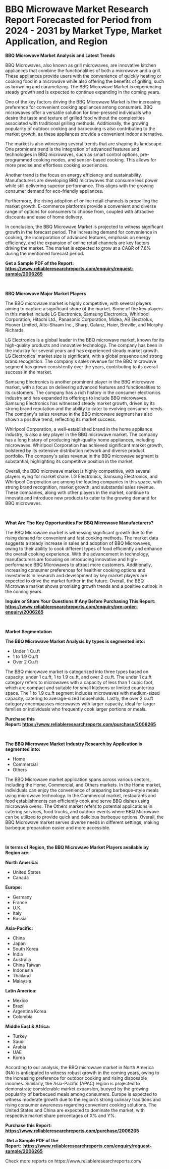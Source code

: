 <p><h1>BBQ Microwave Market Research Report Forecasted for Period from 2024 -  2031 by Market Type, Market Application, and Region</h1></p><p><strong>BBQ Microwave Market Analysis and Latest Trends</strong></p>
<p><p>BBQ Microwaves, also known as grill microwaves, are innovative kitchen appliances that combine the functionalities of both a microwave and a grill. These appliances provide users with the convenience of quickly heating or cooking food in a microwave while also offering the benefits of grilling, such as browning and caramelizing. The BBQ Microwave Market is experiencing steady growth and is expected to continue expanding in the coming years.</p><p>One of the key factors driving the BBQ Microwave Market is the increasing preference for convenient cooking appliances among consumers. BBQ microwaves offer a versatile solution for time-pressed individuals who desire the taste and texture of grilled food without the complexities associated with traditional grilling methods. Additionally, the growing popularity of outdoor cooking and barbecuing is also contributing to the market growth, as these appliances provide a convenient indoor alternative.</p><p>The market is also witnessing several trends that are shaping its landscape. One prominent trend is the integration of advanced features and technologies in BBQ microwaves, such as smart control options, pre-programmed cooking modes, and sensor-based cooking. This allows for more precise and effortless cooking experiences.</p><p>Another trend is the focus on energy efficiency and sustainability. Manufacturers are developing BBQ microwaves that consume less power while still delivering superior performance. This aligns with the growing consumer demand for eco-friendly appliances.</p><p>Furthermore, the rising adoption of online retail channels is propelling the market growth. E-commerce platforms provide a convenient and diverse range of options for consumers to choose from, coupled with attractive discounts and ease of home delivery.</p><p>In conclusion, the BBQ Microwave Market is projected to witness significant growth in the forecast period. The increasing demand for convenience in cooking, the incorporation of advanced features, emphasis on energy efficiency, and the expansion of online retail channels are key factors driving the market. The market is expected to grow at a CAGR of 7.6% during the mentioned forecast period.</p></p>
<p><strong>Get a Sample PDF of the Report:&nbsp; <a href="https://www.reliableresearchreports.com/enquiry/request-sample/2006265">https://www.reliableresearchreports.com/enquiry/request-sample/2006265</a></strong></p>
<p>&nbsp;</p>
<p><strong>BBQ Microwave Major Market Players</strong></p>
<p><p>The BBQ microwave market is highly competitive, with several players aiming to capture a significant share of the market. Some of the key players in this market include LG Electronics, Samsung Electronics, Whirlpool Corporation, Hitachi Ltd., Panasonic Corporation, Midea, AB Electrolux, Hoover Limited, Alto-Shaam Inc., Sharp, Galanz, Haier, Breville, and Morphy Richards.</p><p>LG Electronics is a global leader in the BBQ microwave market, known for its high-quality products and innovative technology. The company has been in the industry for several years and has experienced steady market growth. LG Electronics' market size is significant, with a global presence and strong brand recognition. The company's sales revenue for the BBQ microwave segment has grown consistently over the years, contributing to its overall success in the market.</p><p>Samsung Electronics is another prominent player in the BBQ microwave market, with a focus on delivering advanced features and functionalities to its customers. The company has a rich history in the consumer electronics industry and has expanded its offerings to include BBQ microwaves. Samsung Electronics has witnessed steady market growth, driven by its strong brand reputation and the ability to cater to evolving consumer needs. The company's sales revenue in the BBQ microwave segment has also shown a positive trend, reflecting its market success.</p><p>Whirlpool Corporation, a well-established brand in the home appliance industry, is also a key player in the BBQ microwave market. The company has a long history of producing high-quality home appliances, including microwaves. Whirlpool Corporation has achieved significant market growth, bolstered by its extensive distribution network and diverse product portfolio. The company's sales revenue in the BBQ microwave segment is substantial, highlighting its competitive position in the market.</p><p>Overall, the BBQ microwave market is highly competitive, with several players vying for market share. LG Electronics, Samsung Electronics, and Whirlpool Corporation are among the leading companies in this space, with strong brand recognition, market growth, and substantial sales revenue. These companies, along with other players in the market, continue to innovate and introduce new products to cater to the growing demand for BBQ microwaves.</p></p>
<p>&nbsp;</p>
<p><strong>What Are The Key Opportunities For BBQ Microwave Manufacturers?</strong></p>
<p><p>The BBQ Microwave market is witnessing significant growth due to the rising demand for convenient and fast cooking methods. The market data suggests a steady increase in sales and adoption of BBQ Microwaves, owing to their ability to cook different types of food efficiently and enhance the overall cooking experience. With the advancement in technology, manufacturers are focusing on introducing innovative and high-performance BBQ Microwaves to attract more customers. Additionally, increasing consumer preferences for healthier cooking options and investments in research and development by key market players are expected to drive the market further in the future. Overall, the BBQ Microwave market shows promising growth trends and a positive outlook in the coming years.</p></p>
<p><strong>Inquire or Share Your Questions If Any Before Purchasing This Report: <a href="https://www.reliableresearchreports.com/enquiry/pre-order-enquiry/2006265">https://www.reliableresearchreports.com/enquiry/pre-order-enquiry/2006265</a></strong></p>
<p>&nbsp;</p>
<p><strong>Market Segmentation</strong></p>
<p><strong>The BBQ Microwave Market Analysis by types is segmented into:</strong></p>
<p><ul><li>Under 1 Cu.ft</li><li>1 to 1.9 Cu.ft</li><li>Over 2 Cu.ft</li></ul></p>
<p><p>The BBQ microwave market is categorized into three types based on capacity: under 1 cu.ft, 1 to 1.9 cu.ft, and over 2 cu.ft. The under 1 cu.ft category refers to microwaves with a capacity of less than 1 cubic foot, which are compact and suitable for small kitchens or limited countertop space. The 1 to 1.9 cu.ft segment includes microwaves with medium-sized capacity, catering to average-sized households. Lastly, the over 2 cu.ft category encompasses microwaves with larger capacity, ideal for larger families or individuals who frequently cook larger portions or meals.</p></p>
<p><strong>Purchase this Report:&nbsp;<a href="https://www.reliableresearchreports.com/purchase/2006265">https://www.reliableresearchreports.com/purchase/2006265</a></strong></p>
<p>&nbsp;</p>
<p><strong>The BBQ Microwave Market Industry Research by Application is segmented into:</strong></p>
<p><ul><li>Home</li><li>Commercial</li><li>Others</li></ul></p>
<p><p>The BBQ Microwave market application spans across various sectors, including the Home, Commercial, and Others markets. In the Home market, individuals can enjoy the convenience of preparing barbeque-style meals using microwave technology. In the Commercial market, restaurants and food establishments can efficiently cook and serve BBQ dishes using microwave ovens. The Others market refers to potential applications in catering services, food trucks, and outdoor events where BBQ Microwave can be utilized to provide quick and delicious barbeque options. Overall, the BBQ Microwave market serves diverse needs in different settings, making barbeque preparation easier and more accessible.</p></p>
<p>&nbsp;</p>
<p><strong>In terms of Region, the BBQ Microwave Market Players available by Region are:</strong></p>
<p>
    <p> <strong> North America: </strong>
        <ul>
            <li>United States</li>
            <li>Canada</li>
        </ul>
        </p> 
    <p> <strong> Europe: </strong>
        <ul>
            <li>Germany</li>
            <li>France</li>
            <li>U.K.</li>
            <li>Italy</li>
            <li>Russia</li>
        </ul>
        </p> 
    <p> <strong> Asia-Pacific: </strong>
        <ul>
            <li>China</li>
            <li>Japan</li>
            <li>South Korea</li>
            <li>India</li>
            <li>Australia</li>
            <li>China Taiwan</li>
            <li>Indonesia</li>
            <li>Thailand</li>
            <li>Malaysia</li>
        </ul>
        </p> 
    <p> <strong> Latin America: </strong>
        <ul>
            <li>Mexico</li>
            <li>Brazil</li>
            <li>Argentina Korea</li>
            <li>Colombia</li>
        </ul>
        </p> 
    <p> <strong> Middle East & Africa: </strong>
        <ul>
            <li>Turkey</li>
            <li>Saudi</li>
            <li>Arabia</li>
            <li>UAE</li>
            <li>Korea</li>
        </ul>
    </p>
    </p>
<p><p>According to our analysis, the BBQ microwave market in North America (NA) is anticipated to witness robust growth in the coming years, owing to the increasing preference for outdoor cooking and rising disposable incomes. Similarly, the Asia-Pacific (APAC) region is projected to demonstrate considerable market expansion, buoyed by the growing popularity of barbecued meals among consumers. Europe is expected to witness moderate growth due to the region's strong culinary traditions and rising consumer awareness regarding convenient cooking solutions. The United States and China are expected to dominate the market, with respective market share percentages of X% and Y%.</p></p>
<p><strong>Purchase this Report: <a href="https://www.reliableresearchreports.com/purchase/2006265">https://www.reliableresearchreports.com/purchase/2006265</a></strong></p>
<p>&nbsp;<strong>Get a Sample PDF of the Report:&nbsp;&nbsp;<a href="https://www.reliableresearchreports.com/enquiry/request-sample/2006265">https://www.reliableresearchreports.com/enquiry/request-sample/2006265</a></strong></p>
<p><strong></strong></p>
<p>Check more reports on https://www.reliableresearchreports.com/</p>